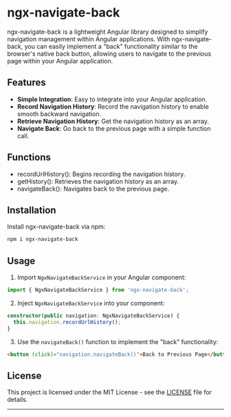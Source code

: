 # ngx-navigate-back

ngx-navigate-back is a lightweight Angular library designed to simplify navigation management within Angular applications. With ngx-navigate-back, you can easily implement a "back" functionality similar to the browser's native back button, allowing users to navigate to the previous page within your Angular application.

## Features

- **Simple Integration**: Easy to integrate into your Angular application.
- **Record Navigation History**: Record the navigation history to enable smooth backward navigation.
- **Retrieve Navigation History**: Get the navigation history as an array.
- **Navigate Back**: Go back to the previous page with a simple function call.

## Functions
- recordUrlHistory(): Begins recording the navigation history.
- getHistory(): Retrieves the navigation history as an array.
- navigateBack(): Navigates back to the previous page.

## Installation

Install ngx-navigate-back via npm:

```bash
npm i ngx-navigate-back
```

## Usage

1. Import `NgxNavigateBackService` in your Angular component:

```typescript
import { NgxNavigateBackService } from 'ngx-navigate-back';
```

2. Inject `NgxNavigateBackService` into your component:

```typescript
constructor(public navigation: NgxNavigateBackService) {
  this.navigation.recordUrlHistory();
}
```

3. Use the `navigateBack()` function to implement the "back" functionality:

```html
<button (click)="navigation.navigateBack()">Back to Previous Page</button>
```

## License

This project is licensed under the MIT License - see the [LICENSE](LICENSE) file for details.

---
